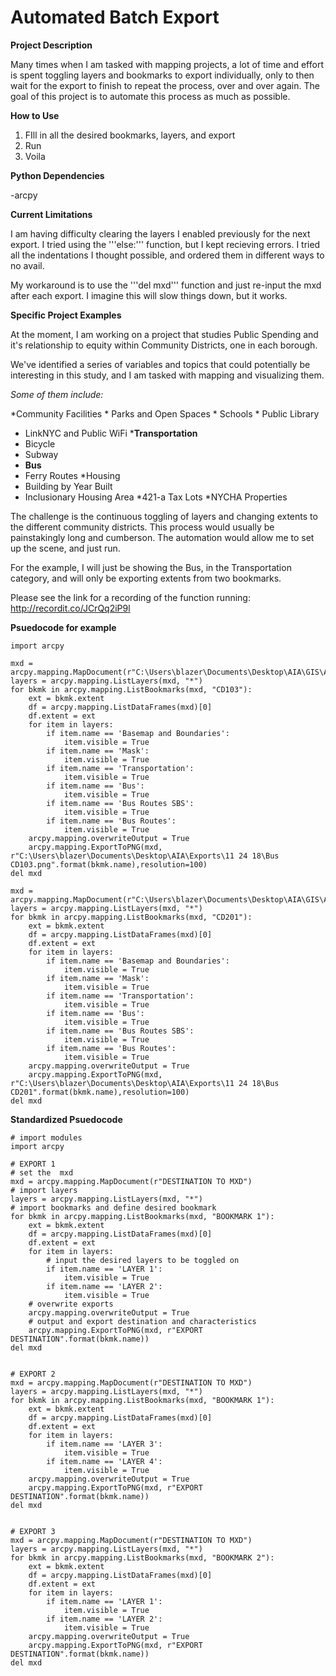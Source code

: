 # Automated Batch Export

**Project Description**

Many times when I am tasked with mapping projects, a lot of time and effort is spent toggling layers and bookmarks to export individually, only to then wait for the export to finish to repeat the process, over and over again. The goal of this project is to automate this process as much as possible.

**How to Use**

1. FIll in all the desired bookmarks, layers, and export
2. Run
3. Voila

**Python Dependencies**

-arcpy

**Current Limitations**

I am having difficulty clearing the layers I enabled previously for the next export. I tried using the '''else:''' function, but I kept recieving errors. I tried all the indentations I thought possible, and ordered them in different ways to no avail.

My workaround is to use the '''del mxd''' function and just re-input the mxd after each export. I imagine this will slow things down, but it works.

**Specific Project Examples**

At the moment, I am working on a project that studies Public Spending and it's relationship to equity within Community Districts, one in each borough.

We've identified a series of variables and topics that could potentially be interesting in this study, and I am tasked with mapping and visualizing them.

<i>Some of them include:</i>

*Community Facilities
    * Parks and Open Spaces
    * Schools
    * Public Library
* LinkNYC and Public WiFi
*<b>Transportation</b>
* Bicycle
* Subway
* <b>Bus</b>
* Ferry Routes
*Housing
* Building by Year Built
* Inclusionary Housing Area
*421-a Tax Lots
*NYCHA Properties


The challenge is the continuous toggling of layers and changing extents to the different community districts. This process would usually be painstakingly long and cumberson. The automation would allow me to set up the scene, and just run.

For the example, I will just be showing the Bus, in the Transportation category, and will only be exporting extents from two bookmarks.

Please see the link for a recording of the function running: http://recordit.co/JCrQq2iP9l
	

**Psuedocode for example**
```
import arcpy

mxd = arcpy.mapping.MapDocument(r"C:\Users\blazer\Documents\Desktop\AIA\GIS\AIA_1.mxd")
layers = arcpy.mapping.ListLayers(mxd, "*")
for bkmk in arcpy.mapping.ListBookmarks(mxd, "CD103"):
    ext = bkmk.extent
    df = arcpy.mapping.ListDataFrames(mxd)[0]
    df.extent = ext
    for item in layers:
        if item.name == 'Basemap and Boundaries':
            item.visible = True
        if item.name == 'Mask':
            item.visible = True
        if item.name == 'Transportation':
            item.visible = True
        if item.name == 'Bus':
            item.visible = True
        if item.name == 'Bus Routes SBS':
            item.visible = True
        if item.name == 'Bus Routes':
            item.visible = True
    arcpy.mapping.overwriteOutput = True
    arcpy.mapping.ExportToPNG(mxd, r"C:\Users\blazer\Documents\Desktop\AIA\Exports\11 24 18\Bus CD103.png".format(bkmk.name),resolution=100)
del mxd

mxd = arcpy.mapping.MapDocument(r"C:\Users\blazer\Documents\Desktop\AIA\GIS\AIA_1.mxd")
layers = arcpy.mapping.ListLayers(mxd, "*")
for bkmk in arcpy.mapping.ListBookmarks(mxd, "CD201"):
    ext = bkmk.extent
    df = arcpy.mapping.ListDataFrames(mxd)[0]
    df.extent = ext
    for item in layers:
        if item.name == 'Basemap and Boundaries':
            item.visible = True
        if item.name == 'Mask':
            item.visible = True
        if item.name == 'Transportation':
            item.visible = True
        if item.name == 'Bus':
            item.visible = True
        if item.name == 'Bus Routes SBS':
            item.visible = True
        if item.name == 'Bus Routes':
            item.visible = True
    arcpy.mapping.overwriteOutput = True
    arcpy.mapping.ExportToPNG(mxd, r"C:\Users\blazer\Documents\Desktop\AIA\Exports\11 24 18\Bus CD201".format(bkmk.name),resolution=100)
del mxd

```



**Standardized Psuedocode**
```
# import modules
import arcpy

# EXPORT 1
# set the  mxd
mxd = arcpy.mapping.MapDocument(r"DESTINATION TO MXD")
# import layers
layers = arcpy.mapping.ListLayers(mxd, "*")
# import bookmarks and define desired bookmark
for bkmk in arcpy.mapping.ListBookmarks(mxd, "BOOKMARK 1"):
    ext = bkmk.extent
    df = arcpy.mapping.ListDataFrames(mxd)[0]
    df.extent = ext
    for item in layers:
        # input the desired layers to be toggled on
        if item.name == 'LAYER 1':
            item.visible = True
        if item.name == 'LAYER 2':
            item.visible = True
    # overwrite exports
    arcpy.mapping.overwriteOutput = True
    # output and export destination and characteristics
    arcpy.mapping.ExportToPNG(mxd, r"EXPORT DESTINATION".format(bkmk.name))
del mxd


# EXPORT 2
mxd = arcpy.mapping.MapDocument(r"DESTINATION TO MXD")
layers = arcpy.mapping.ListLayers(mxd, "*")
for bkmk in arcpy.mapping.ListBookmarks(mxd, "BOOKMARK 1"):
    ext = bkmk.extent
    df = arcpy.mapping.ListDataFrames(mxd)[0]
    df.extent = ext
    for item in layers:
        if item.name == 'LAYER 3':
            item.visible = True
        if item.name == 'LAYER 4':
            item.visible = True
    arcpy.mapping.overwriteOutput = True
    arcpy.mapping.ExportToPNG(mxd, r"EXPORT DESTINATION".format(bkmk.name))
del mxd


# EXPORT 3
mxd = arcpy.mapping.MapDocument(r"DESTINATION TO MXD")
layers = arcpy.mapping.ListLayers(mxd, "*")
for bkmk in arcpy.mapping.ListBookmarks(mxd, "BOOKMARK 2"):
    ext = bkmk.extent
    df = arcpy.mapping.ListDataFrames(mxd)[0]
    df.extent = ext
    for item in layers:
        if item.name == 'LAYER 1':
            item.visible = True
        if item.name == 'LAYER 2':
            item.visible = True
    arcpy.mapping.overwriteOutput = True
    arcpy.mapping.ExportToPNG(mxd, r"EXPORT DESTINATION".format(bkmk.name))
del mxd
```
